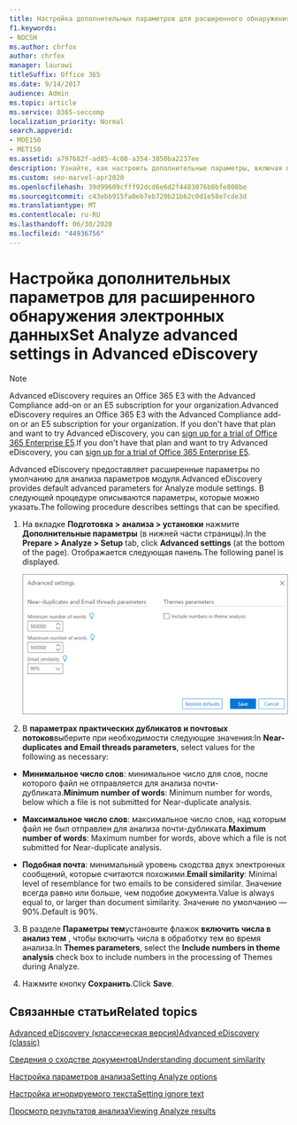 ```yaml
---
title: Настройка дополнительных параметров для расширенного обнаружения электронных данных
f1.keywords:
- NOCSH
ms.author: chrfox
author: chrfox
manager: laurawi
titleSuffix: Office 365
ms.date: 9/14/2017
audience: Admin
ms.topic: article
ms.service: O365-seccomp
localization_priority: Normal
search.appverid:
- MOE150
- MET150
ms.assetid: a797682f-ad85-4c08-a354-3850ba2237ee
description: Узнайте, как настроить дополнительные параметры, включая почти повторяющиеся, почтовые потоки и темы для процесса анализа в Advanced eDiscovery.
ms.custom: seo-marvel-apr2020
ms.openlocfilehash: 39d99609cfff92dcd6e6d2f4483076b8bfe808be
ms.sourcegitcommit: c43ebb915fa0eb7eb720b21b62c0d1e58e7cde3d
ms.translationtype: MT
ms.contentlocale: ru-RU
ms.lasthandoff: 06/30/2020
ms.locfileid: "44936756"
---
```

# <a name="set-analyze-advanced-settings-in-advanced-ediscovery"></a><span data-ttu-id="e0152-103">Настройка дополнительных параметров для расширенного обнаружения электронных данных</span><span class="sxs-lookup"><span data-stu-id="e0152-103">Set Analyze advanced settings in Advanced eDiscovery</span></span>

> [!NOTE]
> <span data-ttu-id="e0152-104">Advanced eDiscovery requires an Office 365 E3 with the Advanced Compliance add-on or an E5 subscription for your organization.</span><span class="sxs-lookup"><span data-stu-id="e0152-104">Advanced eDiscovery requires an Office 365 E3 with the Advanced Compliance add-on or an E5 subscription for your organization.</span></span> <span data-ttu-id="e0152-105">If you don't have that plan and want to try Advanced eDiscovery, you can [sign up for a trial of Office 365 Enterprise E5](https://go.microsoft.com/fwlink/p/?LinkID=698279).</span><span class="sxs-lookup"><span data-stu-id="e0152-105">If you don't have that plan and want to try Advanced eDiscovery, you can [sign up for a trial of Office 365 Enterprise E5](https://go.microsoft.com/fwlink/p/?LinkID=698279).</span></span> 
  
<span data-ttu-id="e0152-106">Advanced eDiscovery предоставляет расширенные параметры по умолчанию для анализа параметров модуля.</span><span class="sxs-lookup"><span data-stu-id="e0152-106">Advanced eDiscovery provides default advanced parameters for Analyze module settings.</span></span> <span data-ttu-id="e0152-107">В следующей процедуре описываются параметры, которые можно указать.</span><span class="sxs-lookup"><span data-stu-id="e0152-107">The following procedure describes settings that can be specified.</span></span>
  
1. <span data-ttu-id="e0152-108">На вкладке **Подготовка \> анализа \> установки** нажмите **Дополнительные параметры** (в нижней части страницы).</span><span class="sxs-lookup"><span data-stu-id="e0152-108">In the **Prepare \> Analyze \> Setup** tab, click **Advanced settings** (at the bottom of the page).</span></span> <span data-ttu-id="e0152-109">Отображается следующая панель.</span><span class="sxs-lookup"><span data-stu-id="e0152-109">The following panel is displayed.</span></span> 
    
    ![Настройка дополнительных параметров на вкладке "Анализ"](../media/c9ea3017-e19a-456b-a742-c3d07121a3f6.png)
  
2. <span data-ttu-id="e0152-111">В **параметрах практических дубликатов и почтовых потоков**выберите при необходимости следующие значения:</span><span class="sxs-lookup"><span data-stu-id="e0152-111">In **Near-duplicates and Email threads parameters**, select values for the following as necessary:</span></span>
    
  - <span data-ttu-id="e0152-112">**Минимальное число слов**: минимальное число для слов, после которого файл не отправляется для анализа почти-дубликата.</span><span class="sxs-lookup"><span data-stu-id="e0152-112">**Minimum number of words**: Minimum number for words, below which a file is not submitted for Near-duplicate analysis.</span></span> 
    
  - <span data-ttu-id="e0152-113">**Максимальное число слов**: максимальное число слов, над которым файл не был отправлен для анализа почти-дубликата.</span><span class="sxs-lookup"><span data-stu-id="e0152-113">**Maximum number of words**: Maximum number for words, above which a file is not submitted for Near-duplicate analysis.</span></span>
    
  - <span data-ttu-id="e0152-114">**Подобная почта**: минимальный уровень сходства двух электронных сообщений, которые считаются похожими.</span><span class="sxs-lookup"><span data-stu-id="e0152-114">**Email similarity**: Minimal level of resemblance for two emails to be considered similar.</span></span> <span data-ttu-id="e0152-115">Значение всегда равно или больше, чем подобие документа.</span><span class="sxs-lookup"><span data-stu-id="e0152-115">Value is always equal to, or larger than document similarity.</span></span> <span data-ttu-id="e0152-116">Значение по умолчанию — 90%.</span><span class="sxs-lookup"><span data-stu-id="e0152-116">Default is 90%.</span></span>
    
3. <span data-ttu-id="e0152-117">В разделе **Параметры тем**установите флажок **включить числа в анализ тем** , чтобы включить числа в обработку тем во время анализа.</span><span class="sxs-lookup"><span data-stu-id="e0152-117">In **Themes parameters**, select the **Include numbers in theme analysis** check box to include numbers in the processing of Themes during Analyze.</span></span> 
    
4. <span data-ttu-id="e0152-118">Нажмите кнопку **Сохранить**.</span><span class="sxs-lookup"><span data-stu-id="e0152-118">Click **Save**.</span></span> 
    
## <a name="related-topics"></a><span data-ttu-id="e0152-119">Связанные статьи</span><span class="sxs-lookup"><span data-stu-id="e0152-119">Related topics</span></span>

[<span data-ttu-id="e0152-120">Advanced eDiscovery (классическая версия)</span><span class="sxs-lookup"><span data-stu-id="e0152-120">Advanced eDiscovery (classic)</span></span>](office-365-advanced-ediscovery.md)
  
[<span data-ttu-id="e0152-121">Сведения о сходстве документов</span><span class="sxs-lookup"><span data-stu-id="e0152-121">Understanding document similarity</span></span>](understand-document-similarity-in-advanced-ediscovery.md)
  
[<span data-ttu-id="e0152-122">Настройка параметров анализа</span><span class="sxs-lookup"><span data-stu-id="e0152-122">Setting Analyze options</span></span>](set-analyze-options-in-advanced-ediscovery.md)
  
[<span data-ttu-id="e0152-123">Настройка игнорируемого текста</span><span class="sxs-lookup"><span data-stu-id="e0152-123">Setting ignore text</span></span>](set-ignore-text-in-advanced-ediscovery.md)
  
[<span data-ttu-id="e0152-124">Просмотр результатов анализа</span><span class="sxs-lookup"><span data-stu-id="e0152-124">Viewing Analyze results</span></span>](view-analyze-results-in-advanced-ediscovery.md)

